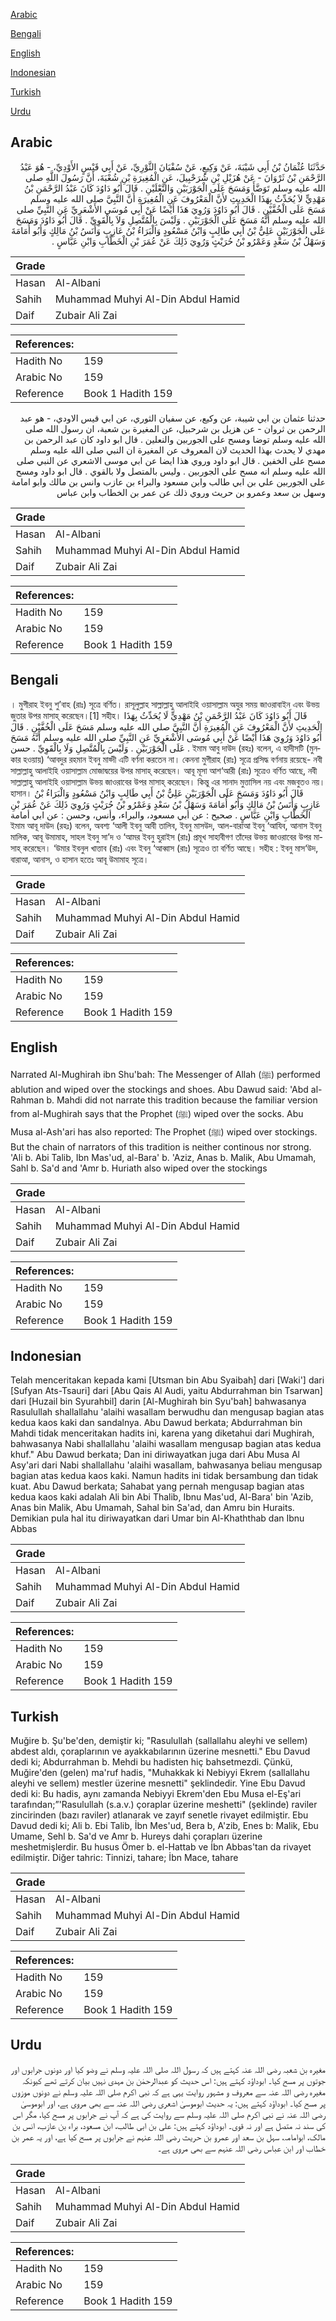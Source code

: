 [Arabic](#arabic)

[Bengali](#bengali)

[English](#english)

[Indonesian](#indonesian)

[Turkish](#turkish)

[Urdu](#urdu)

## Arabic


<div dir="rtl" lang="ar" style={{fontSize:'larger',backgroundColor:'#f8f9fa',padding:20}}>
حَدَّثَنَا عُثْمَانُ بْنُ أَبِي شَيْبَةَ، عَنْ وَكِيعٍ، عَنْ سُفْيَانَ الثَّوْرِيِّ، عَنْ أَبِي قَيْسٍ الأَوْدِيِّ، - هُوَ عَبْدُ الرَّحْمَنِ بْنُ ثَرْوَانَ - عَنْ هُزَيْلِ بْنِ شُرَحْبِيلَ، عَنِ الْمُغِيرَةِ بْنِ شُعْبَةَ، أَنَّ رَسُولَ اللَّهِ صلى الله عليه وسلم تَوَضَّأَ وَمَسَحَ عَلَى الْجَوْرَبَيْنِ وَالنَّعْلَيْنِ ‏.‏ قَالَ أَبُو دَاوُدَ كَانَ عَبْدُ الرَّحْمَنِ بْنُ مَهْدِيٍّ لاَ يُحَدِّثُ بِهَذَا الْحَدِيثِ لأَنَّ الْمَعْرُوفَ عَنِ الْمُغِيرَةِ أَنَّ النَّبِيَّ صلى الله عليه وسلم مَسَحَ عَلَى الْخُفَّيْنِ ‏.‏ قَالَ أَبُو دَاوُدَ وَرُوِيَ هَذَا أَيْضًا عَنْ أَبِي مُوسَى الأَشْعَرِيِّ عَنِ النَّبِيِّ صلى الله عليه وسلم أَنَّهُ مَسَحَ عَلَى الْجَوْرَبَيْنِ ‏.‏ وَلَيْسَ بِالْمُتَّصِلِ وَلاَ بِالْقَوِيِّ ‏.‏ قَالَ أَبُو دَاوُدَ وَمَسَحَ عَلَى الْجَوْرَبَيْنِ عَلِيُّ بْنُ أَبِي طَالِبٍ وَابْنُ مَسْعُودٍ وَالْبَرَاءُ بْنُ عَازِبٍ وَأَنَسُ بْنُ مَالِكٍ وَأَبُو أُمَامَةَ وَسَهْلُ بْنُ سَعْدٍ وَعَمْرُو بْنُ حُرَيْثٍ وَرُوِيَ ذَلِكَ عَنْ عُمَرَ بْنِ الْخَطَّابِ وَابْنِ عَبَّاسٍ ‏.‏
</div>
<div style={{backgroundColor:'#f8f9fa',padding:20, marginBottom: 10}}><table> <thead> <tr> <th>Grade</th> <th></th> </tr> </thead> <tbody> <tr><td>Hasan</td><td>Al-Albani</td></tr><tr><td>Sahih</td><td>Muhammad Muhyi Al-Din Abdul Hamid</td></tr><tr><td>Daif</td><td>Zubair Ali Zai</td></tr></tbody></table><table> <thead> <tr> <th>References:</th> <th></th> </tr> </thead> <tbody><tr><td>Hadith No</td><td>159</td></tr><tr><td>Arabic No</td><td>159</td></tr><tr><td>Reference</td><td>Book 1 Hadith 159</td></tr></tbody></table></div>


<div dir="rtl" lang="ar" style={{fontSize:'larger',backgroundColor:'#f8f9fa',padding:20}}>
حدثنا عثمان بن ابي شيبة، عن وكيع، عن سفيان الثوري، عن ابي قيس الاودي، - هو عبد الرحمن بن ثروان - عن هزيل بن شرحبيل، عن المغيرة بن شعبة، ان رسول الله صلى الله عليه وسلم توضا ومسح على الجوربين والنعلين . قال ابو داود كان عبد الرحمن بن مهدي لا يحدث بهذا الحديث لان المعروف عن المغيرة ان النبي صلى الله عليه وسلم مسح على الخفين . قال ابو داود وروي هذا ايضا عن ابي موسى الاشعري عن النبي صلى الله عليه وسلم انه مسح على الجوربين . وليس بالمتصل ولا بالقوي . قال ابو داود ومسح على الجوربين علي بن ابي طالب وابن مسعود والبراء بن عازب وانس بن مالك وابو امامة وسهل بن سعد وعمرو بن حريث وروي ذلك عن عمر بن الخطاب وابن عباس
</div>
<div style={{backgroundColor:'#f8f9fa',padding:20, marginBottom: 10}}><table> <thead> <tr> <th>Grade</th> <th></th> </tr> </thead> <tbody> <tr><td>Hasan</td><td>Al-Albani</td></tr><tr><td>Sahih</td><td>Muhammad Muhyi Al-Din Abdul Hamid</td></tr><tr><td>Daif</td><td>Zubair Ali Zai</td></tr></tbody></table><table> <thead> <tr> <th>References:</th> <th></th> </tr> </thead> <tbody><tr><td>Hadith No</td><td>159</td></tr><tr><td>Arabic No</td><td>159</td></tr><tr><td>Reference</td><td>Book 1 Hadith 159</td></tr></tbody></table></div>

## Bengali


<div dir="ltr" lang="bn" style={{fontSize:'larger',backgroundColor:'#f8f9fa',padding:20}}>
। মুগীরাহ ইবনু শু’বাহ (রাঃ) সূত্রে বর্ণিত। রাসূলুল্লাহ সাল্লাল্লাহু আলাইহি ওয়াসাল্লাম অযুর সময় জাওরাবাইন এবং উভয় জুতার উপর মাসাহ্ করেছেন।[1] সহীহ। قَالَ أَبُو دَاوُدَ كَانَ عَبْدُ الرَّحْمَنِ بْنُ مَهْدِيٍّ لَا يُحَدِّثُ بِهَذَا الْحَدِيثِ لأَنَّ الْمَعْرُوفَ عَنِ الْمُغِيرَةِ أَنَّ النَّبِيَّ صلي الله عليه وسلم مَسَحَ عَلَى الْخُفَّيْنِ ‏.‏ قَالَ أَبُو دَاوُدَ وَرُوِيَ هَذَا أَيْضًا عَنْ أَبِي مُوسَى الأَشْعَرِيِّ عَنِ النَّبِيِّ صلي الله عليه وسلم أَنَّهُ مَسَحَ عَلَى الْجَوْرَبَيْنِ ‏.‏ وَلَيْسَ بِالْمُتَّصِلِ وَلَا بِالْقَوِيِّ ‏.‏ حسن . ইমাম আবু দাউদ (রহঃ) বলেন, এ হাদীসটি (মুনকার হওয়ায়) ‘আবদুর রহমান ইবনু মাহ্দী এটি বর্ণনা করতেন না। কেননা মুগীরাহ (রাঃ) সূত্রে প্রসিদ্ধ বর্ণনায় রয়েছে- নবী সাল্লাল্লাহু আলাইহি ওয়াসাল্লাম মোজাদ্বয়ের উপর মাসাহ্ করেছেন। আবূ মূসা আশ‘আরী (রাঃ) সূত্রেও বর্ণিত আছে, নবী সাল্লাল্লাহু আলাইহি ওয়াসাল্লাম উভয় জাওরাবের উপর মাসাহ্ করেছেন। কিন্তু এর সানাদ মুত্তাসিল নয় এবং মজবুতও নয়। হাসান। قَالَ أَبُو دَاوُدَ وَمَسَحَ عَلَى الْجَوْرَبَيْنِ عَلِيُّ بْنُ أَبِي طَالِبٍ وَابْنُ مَسْعُودٍ وَالْبَرَاءُ بْنُ عَازِبٍ وَأَنَسُ بْنُ مَالِكٍ وَأَبُو أُمَامَةَ وَسَهْلُ بْنُ سَعْدٍ وَعَمْرُو بْنُ حُرَيْثٍ وَرُوِيَ ذَلِكَ عَنْ عُمَرَ بْنِ الْخَطَّابِ وَابْنِ عَبَّاسٍ ‏.‏ صحيح : عن أبي مسعود، والبراء، وأنس، وحسن : عن ابي أمامة ইমাম আবূ দাউদ (রহঃ) বলেন, অবশ্য ‘আলী ইবনু আবী তালিব, ইবনু মাসউদ, আল-বারাআ ইবনু ‘আযিব, আনাস ইবনু মালিক, আবূ উমামাহ, সাহল ইবনু সা’দ ও ‘আমর ইবনু হুরাইস (রাঃ) প্রমূখ সাহাবীগণ তাঁদের উভয় জাওরাবের উপর মাসাহ্ করেছেন। ‘উমার ইবনুল খাত্তাব (রাঃ) এবং ইবনু ‘আব্বাস (রাঃ) সূত্রেও তা বর্ণিত আছে। সহীহ : ইবনু মাস‘উদ, বারাআ, আনাস, ও হাসান হতেঃ আবূ উমামাহ সূত্রে।
</div>
<div style={{backgroundColor:'#f8f9fa',padding:20, marginBottom: 10}}><table> <thead> <tr> <th>Grade</th> <th></th> </tr> </thead> <tbody> <tr><td>Hasan</td><td>Al-Albani</td></tr><tr><td>Sahih</td><td>Muhammad Muhyi Al-Din Abdul Hamid</td></tr><tr><td>Daif</td><td>Zubair Ali Zai</td></tr></tbody></table><table> <thead> <tr> <th>References:</th> <th></th> </tr> </thead> <tbody><tr><td>Hadith No</td><td>159</td></tr><tr><td>Arabic No</td><td>159</td></tr><tr><td>Reference</td><td>Book 1 Hadith 159</td></tr></tbody></table></div>

## English


<div dir="ltr" lang="en" style={{fontSize:'larger',backgroundColor:'#f8f9fa',padding:20}}>
Narrated Al-Mughirah ibn Shu'bah: The Messenger of Allah (ﷺ) performed ablution and wiped over the stockings and shoes. Abu Dawud said: 'Abd al-Rahman b. Mahdi did not narrate this tradition because the familiar version from al-Mughirah says that the Prophet (ﷺ) wiped over the socks. Abu Musa al-Ash'ari has also reported: The Prophet (ﷺ) wiped over stockings. But the chain of narrators of this tradition is neither continous nor strong. 'Ali b. Abi Talib, Ibn Mas'ud, al-Bara' b. 'Aziz, Anas b. Malik, Abu Umamah, Sahl b. Sa'd and 'Amr b. Huriath also wiped over the stockings
</div>
<div style={{backgroundColor:'#f8f9fa',padding:20, marginBottom: 10}}><table> <thead> <tr> <th>Grade</th> <th></th> </tr> </thead> <tbody> <tr><td>Hasan</td><td>Al-Albani</td></tr><tr><td>Sahih</td><td>Muhammad Muhyi Al-Din Abdul Hamid</td></tr><tr><td>Daif</td><td>Zubair Ali Zai</td></tr></tbody></table><table> <thead> <tr> <th>References:</th> <th></th> </tr> </thead> <tbody><tr><td>Hadith No</td><td>159</td></tr><tr><td>Arabic No</td><td>159</td></tr><tr><td>Reference</td><td>Book 1 Hadith 159</td></tr></tbody></table></div>

## Indonesian


<div dir="ltr" lang="id" style={{fontSize:'larger',backgroundColor:'#f8f9fa',padding:20}}>
Telah menceritakan kepada kami [Utsman bin Abu Syaibah] dari [Waki'] dari [Sufyan Ats-Tsauri] dari [Abu Qais Al Audi, yaitu Abdurrahman bin Tsarwan] dari [Huzail bin Syurahbil] darin [Al-Mughirah bin Syu'bah] bahwasanya Rasulullah shallallahu 'alaihi wasallam berwudhu dan mengusap bagian atas kedua kaos kaki dan sandalnya. Abu Dawud berkata; Abdurrahman bin Mahdi tidak menceritakan hadits ini, karena yang diketahui dari Mughirah, bahwasanya Nabi shallallahu 'alaihi wasallam mengusap bagian atas kedua khuf." Abu Dawud berkata; Dan ini diriwayatkan juga dari Abu Musa Al Asy'ari dari Nabi shallallahu 'alaihi wasallam, bahwasanya beliau mengusap bagian atas kedua kaos kaki. Namun hadits ini tidak bersambung dan tidak kuat. Abu Dawud berkata; Sahabat yang pernah mengusap bagian atas kedua kaos kaki adalah Ali bin Abi Thalib, Ibnu Mas'ud, Al-Bara' bin 'Azib, Anas bin Malik, Abu Umamah, Sahal bin Sa'ad, dan Amru bin Huraits. Demikian pula hal itu diriwayatkan dari Umar bin Al-Khaththab dan Ibnu Abbas
</div>
<div style={{backgroundColor:'#f8f9fa',padding:20, marginBottom: 10}}><table> <thead> <tr> <th>Grade</th> <th></th> </tr> </thead> <tbody> <tr><td>Hasan</td><td>Al-Albani</td></tr><tr><td>Sahih</td><td>Muhammad Muhyi Al-Din Abdul Hamid</td></tr><tr><td>Daif</td><td>Zubair Ali Zai</td></tr></tbody></table><table> <thead> <tr> <th>References:</th> <th></th> </tr> </thead> <tbody><tr><td>Hadith No</td><td>159</td></tr><tr><td>Arabic No</td><td>159</td></tr><tr><td>Reference</td><td>Book 1 Hadith 159</td></tr></tbody></table></div>

## Turkish


<div dir="ltr" lang="tr" style={{fontSize:'larger',backgroundColor:'#f8f9fa',padding:20}}>
Muğire b. Şu'be'den, demiştir ki; "Rasulullah (sallallahu aleyhi ve sellem) abdest aldı, çoraplarının ve ayakkabılarının üzerine mesnetti." Ebu Davud dedi ki; Abdurrahman b. Mehdi bu hadisten hiç bahsetmezdi. Çünkü, Muğire'den (gelen) ma'ruf hadis, "Muhakkak ki Nebiyyi Ekrem (sallallahu aleyhi ve sellem) mestler üzerine mesnetti" şeklindedir. Yine Ebu Davud dedi ki: Bu hadis, aynı zamanda Nebiyyi Ekrem'den Ebu Musa el-Eş'ari tarafından;”'Rasulullah (s.a.v.) çoraplar üzerine meshetti" (şeklinde) raviler zincirinden (bazı raviler) atlanarak ve zayıf senetle rivayet edilmiştir. Ebu Davud dedi ki; Ali b. Ebi Talib, İbn Mes'ud, Bera b, A'zib, Enes b: Malik, Ebu Umame, Sehl b. Sa'd ve Amr b. Hureys dahi çorapları üzerine meshetmişlerdir. Bu husus Ömer b. el-Hattab ve İbn Abbas'tan da rivayet edilmiştir. Diğer tahric: Tinnizi, tahare; İbn Mace, tahare
</div>
<div style={{backgroundColor:'#f8f9fa',padding:20, marginBottom: 10}}><table> <thead> <tr> <th>Grade</th> <th></th> </tr> </thead> <tbody> <tr><td>Hasan</td><td>Al-Albani</td></tr><tr><td>Sahih</td><td>Muhammad Muhyi Al-Din Abdul Hamid</td></tr><tr><td>Daif</td><td>Zubair Ali Zai</td></tr></tbody></table><table> <thead> <tr> <th>References:</th> <th></th> </tr> </thead> <tbody><tr><td>Hadith No</td><td>159</td></tr><tr><td>Arabic No</td><td>159</td></tr><tr><td>Reference</td><td>Book 1 Hadith 159</td></tr></tbody></table></div>

## Urdu


<div dir="rtl" lang="ur" style={{fontSize:'larger',backgroundColor:'#f8f9fa',padding:20}}>
مغیرہ بن شعبہ رضی اللہ عنہ کہتے ہیں کہ رسول اللہ صلی اللہ علیہ وسلم نے وضو کیا اور دونوں جرابوں اور جوتوں پر مسح کیا۔ ابوداؤد کہتے ہیں: اس حدیث کو عبدالرحمٰن بن مہدی نہیں بیان کرتے تھے کیونکہ مغیرہ رضی اللہ عنہ سے معروف و مشہور روایت یہی ہے کہ نبی اکرم صلی اللہ علیہ وسلم نے دونوں موزوں پر مسح کیا۔ ابوداؤد کہتے ہیں: یہ حدیث ابوموسیٰ اشعری رضی اللہ عنہ سے بھی مروی ہے، اور ابوموسیٰ رضی اللہ عنہ نے نبی اکرم صلی اللہ علیہ وسلم سے روایت کی ہے کہ آپ نے جرابوں پر مسح کیا، مگر اس کی سند نہ متصل ہے اور نہ قوی۔ ابوداؤد کہتے ہیں: علی بن ابی طالب، ابن مسعود، براء بن عازب، انس بن مالک، ابوامامہ، سہل بن سعد اور عمرو بن حریث رضی اللہ عنہم نے جرابوں پر مسح کیا ہے، اور یہ عمر بن خطاب اور ابن عباس رضی اللہ عنہم سے بھی مروی ہے۔
</div>
<div style={{backgroundColor:'#f8f9fa',padding:20, marginBottom: 10}}><table> <thead> <tr> <th>Grade</th> <th></th> </tr> </thead> <tbody> <tr><td>Hasan</td><td>Al-Albani</td></tr><tr><td>Sahih</td><td>Muhammad Muhyi Al-Din Abdul Hamid</td></tr><tr><td>Daif</td><td>Zubair Ali Zai</td></tr></tbody></table><table> <thead> <tr> <th>References:</th> <th></th> </tr> </thead> <tbody><tr><td>Hadith No</td><td>159</td></tr><tr><td>Arabic No</td><td>159</td></tr><tr><td>Reference</td><td>Book 1 Hadith 159</td></tr></tbody></table></div>